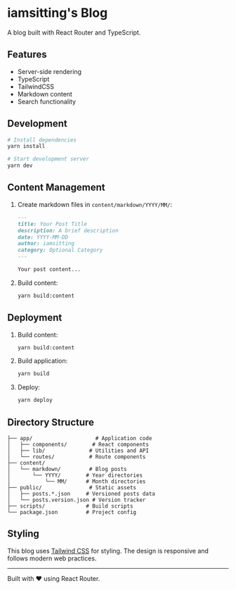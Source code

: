 # iamsitting's Blog

A blog built with React Router and TypeScript.

## Features

- Server-side rendering
- TypeScript
- TailwindCSS
- Markdown content
- Search functionality

## Development

```bash
# Install dependencies
yarn install

# Start development server
yarn dev
```

## Content Management

1. Create markdown files in `content/markdown/YYYY/MM/`:
   ```markdown
   ---
   title: Your Post Title
   description: A brief description
   date: YYYY-MM-DD
   author: iamsitting
   category: Optional Category
   ---

   Your post content...
   ```

2. Build content:
   ```bash
   yarn build:content
   ```

## Deployment

1. Build content:
   ```bash
   yarn build:content
   ```

2. Build application:
   ```bash
   yarn build
   ```

3. Deploy:
   ```bash
   yarn deploy
   ```

## Directory Structure

```
├── app/                    # Application code
│   ├── components/        # React components
│   ├── lib/              # Utilities and API
│   └── routes/           # Route components
├── content/
│   └── markdown/         # Blog posts
│       └── YYYY/        # Year directories
│           └── MM/      # Month directories
├── public/               # Static assets
│   ├── posts.*.json     # Versioned posts data
│   └── posts.version.json # Version tracker
├── scripts/             # Build scripts
└── package.json         # Project config
```

## Styling

This blog uses [Tailwind CSS](https://tailwindcss.com/) for styling. The design is responsive and follows modern web practices.

---

Built with ❤️ using React Router.
